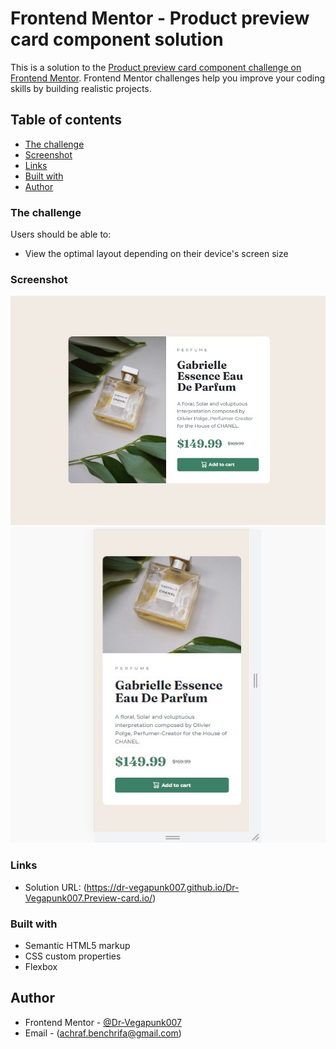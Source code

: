 # Frontend Mentor - Product preview card component solution

This is a solution to the [Product preview card component challenge on Frontend Mentor](https://www.frontendmentor.io/challenges/product-preview-card-component-GO7UmttRfa). Frontend Mentor challenges help you improve your coding skills by building realistic projects.

## Table of contents

- [The challenge](#the-challenge)
- [Screenshot](#screenshot)
- [Links](#links)
- [Built with](#built-with)
- [Author](#author)

### The challenge

Users should be able to:

- View the optimal layout depending on their device's screen size

### Screenshot

![Desktop](./images/%5B%20MY-RESULT%20%5D%20image-product-desktop.jpg)
![Mobile](./images/%5B%20MY-RESULT%20%5D%20image-product-Mobile.jpg)

### Links

- Solution URL: (https://dr-vegapunk007.github.io/Dr-Vegapunk007.Preview-card.io/)

### Built with

- Semantic HTML5 markup
- CSS custom properties
- Flexbox

## Author

- Frontend Mentor - [@Dr-Vegapunk007](https://www.frontendmentor.io/profile/Dr-Vegapunk007)
- Email - (achraf.benchrifa@gmail.com)
